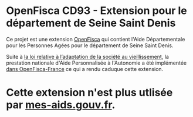 # OpenFisca CD93 - Extension pour le département de Seine Saint Denis

Ce projet est une extension [OpenFisca](https://www.openfisca.fr) qui contient l'Aide Départementale pour les Personnes Agées pour le département de Seine Saint Denis.

Suite à [la loi relative à l’adaptation de la société au vieillissement](http://www.pour-les-personnes-agees.gouv.fr/actualites/la-loi-relative-ladaptation-de-la-societe-au-vieillissement), la prestation nationale d'Aide Personnalisée à l'Autonomie a été implémentée [dans OpenFisca-France](https://github.com/openfisca/openfisca-france/pull/833) ce qui a rendu caduque cette extension.

# Cette extension n'est plus utlisée par [mes-aids.gouv.fr](https://mes-aides.gouv.fr/).
